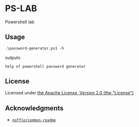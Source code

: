 # PS-LAB 

Powershell lab

## Usage

```ps
.\password-generator.ps1 -h
```

outputs

```
help of powershell password generator
```

## License

Licensed under [the Apache License, Version 2.0 (the "License")](LICENSE.txt)

## Acknowledgments

- [`noffle/common-readme`](https://github.com/noffle/common-readme)

